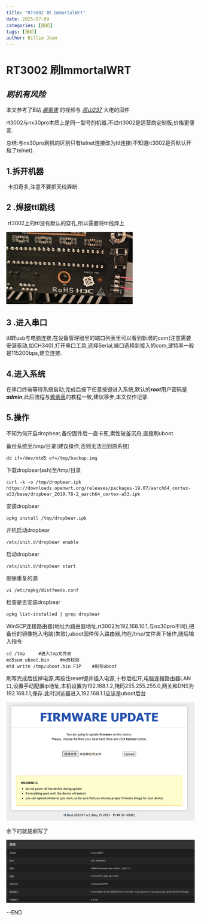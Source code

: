 ```yaml
---
title: "RT3002 刷 ImmortalWrt"
date: 2025-07-09
categories: [搞机]
tags: [搞机]
author: Billie Jean
---
```


# RT3002 刷ImmortalWRT

## ***刷机有风险***

本文参考了B站 [*酱紫表*](https://www.bilibili.com/video/BV1cs4y1y7ht/) 的视频与 *[恩山237](https://www.right.com.cn/forum/thread-8291820-1-1.html)* 大佬的固件

rt3002与nx30pro本质上是同一型号的机器,不过rt3002是运营商定制版,价格更便宜.

总结:与nx30pro刷机的区别只有telnet连接改为ttl连接(不知道rt3002是否默认开启了telnet).

## 1.拆开机器

​	卡扣奇多,注意不要把天线弄断.

## 2 .焊接ttl跳线

​	rt3002上的ttl没有默认的穿孔,所以需要将ttl线焊上

<img src="2025-07-09-RT3002/ttl跳线.jpg" alt="ttl" title="ttl跳线" style="zoom: 33%;" />

## 3 .进入串口

​	ttl转usb与电脑连接,在设备管理器里的端口列表里可以看到新增的com(注意需要安装驱动,如CH340),打开串口工具,选择Serial,端口选择新接入的com,波特率一般是115200bps,建立连接.

## 4.进入系统

​	在串口终端等待系统启动,完成后按下任意按键进入系统,默认的***root***用户密码是***admin***,此后流程与[酱紫表](https://www.bilibili.com/video/BV1cs4y1y7ht/)的教程一致,建议移步,本文仅作记录.

## 5.操作

​	不知为何开启dropbear,备份固件后一直卡死,索性破釜沉舟,直接刷uboot.

备份系统至/tmp/目录(建议操作,否则无法回到原系统)

``` shell
dd if=/dev/mtd5 of=/tmp/backup.img
```

下载dropbear(ssh)至/tmp/目录

```shell
curl -k -o /tmp/dropbear.ipk https://downloads.openwrt.org/releases/packages-19.07/aarch64_cortex-a53/base/dropbear_2019.78-2_aarch64_cortex-a53.ipk
```

安装dropbear

```shell
opkg install /tmp/dropbear.ipk
```

开机启动dropbear

```shell
/etc/init.d/dropbear enable
```

启动dropbear

```shell
/etc/init.d/dropbear start
```

删除重复的源

```shell
vi /etc/opkg/distfeeds.conf
```

检查是否安装dropbear

```shell
opkg list-installed | grep dropbear
```

​	WinSCP连接路由器(地址为路由器地址,rt3002为192,168.10.1,与nx30pro不同),把备份的镜像拖入电脑(失败),uboot固件传入路由器,均在/tmp/文件夹下操作,随后输入指令

```shell
cd /tmp		#进入tmp文件夹
md5sum uboot.bin	#md5校验
mtd write /tmp/uboot.bin FIP	#刷写uboot
```

刷写完成后拔掉电源,再按住reset键并插入电源,十秒后松开,电脑连接路由器LAN口,设置手动配置ip地址,本机设置为192.168.1.2,掩码255.255.255.0,网关和DNS为192.168.1.1,保存.此时浏览器进入192.168.1.1应该是uboot后台

![uboot](2025-07-09-RT3002/Uboot.png "舒服")

余下的就是刷写了

![ImmortalWRT](2025-07-09-RT3002/imm.png)

--END